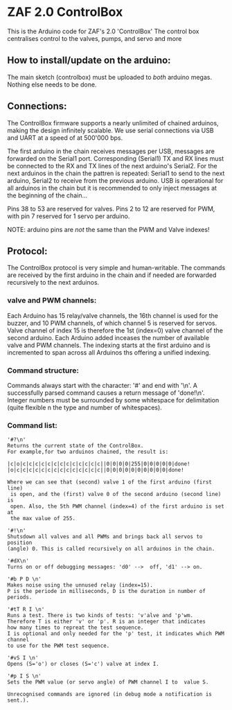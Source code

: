 # ZAF 2.0 ControlBox

This is the Arduino code for ZAF's 2.0 'ControlBox'
The control box centralises control to the valves, pumps, 
and servo and more

## How to install/update on the arduino:

The main sketch (controlbox) must be uploaded to _both_ arduino megas.
Nothing else needs to be done.

## Connections:

The ControlBox firmware supports a nearly unlimited of chained arduinos, 
making the design infinitely scalable. We use serial connections via USB 
and UART at a speed of at 500'000 bps.

The first arduino in the chain receives messages per USB, messages are forwarded 
on the Serial1 port. Corresponding (Serial1) TX and RX lines must be connected 
to the RX and TX lines of the next arduino's Serial2. For the next arduinos in 
the chain the pattren is repeated: Serial1 to send to the next arduino, 
Serial2 to receive from the previous arduino. USB is operational for all arduinos 
in the chain but it is recommended to only inject messages at the beginning of 
the chain...    

Pins 38 to 53 are reserved for valves. Pins 2 to 12 are reserved for PWM,
with pin 7 reserved for 1 servo per arduino. 

NOTE: arduino pins are _not_ the same than the PWM and Valve indexes!

## Protocol:

The ControlBox protocol is very simple and human-writable. 
The commands are received by the first arduino in the chain 
and if needed are forwarded recursively to the next arduinos.

### valve and PWM channels:

Each Arduino has 15 relay/valve channels, the 16th channel is 
used for the buzzer, and 10 PWM channels, of which channel 5 is 
reserved for servos. Valve channel of index 15 is therefore the 1st
(index=0) valve channel of the second arduino. Each Arduino added
inceases the number of available valve and PWM channels. The 
indexing starts at the first arduino and is incremented to span
across all Arduinos ths offering a unified indexing.    

### Command structure:

Commands always start with the character: '#' and end with '\n'.
A successfully parsed command causes a return message of 'done!\n'.
Integer numbers must be surrounded by some whitespace for delimitation 
(quite flexible n the type and number of whitespaces).

### Command list:

    '#?\n'
    Returns the current state of the ControlBox. 
    For example,for two arduinos chained, the result is:
    
    |c|o|c|c|c|c|c|c|c|c|c|c|c|c|c||0|0|0|0|255|0|0|0|0|0|done!
    |o|c|c|c|c|c|c|c|c|c|c|c|c|c|c||0|0|0|0|0|0|0|0|0|0|done!
    
    Where we can see that (second) valve 1 of the first arduino (first line)
     is open, and the (first) valve 0 of the second arduino (second line) is
     open. Also, the 5th PWM channel (index=4) of the first arduino is set at 
     the max value of 255. 
     
    '#!\n' 
    Shutsdown all valves and all PWMs and brings back all servos to position 
    (angle) 0. This is called recursively on all arduinos in the chain.
    
    '#dX\n' 
    Turns on or off debugging messages: 'd0' -->  off, 'd1' --> on.
    
    '#b P D \n' 
    Makes noise using the unnused relay (index=15).
    P is the periode in milliseconds, D is the duration in number of periods.
    
    '#tT R I \n'
    Runs a test. There is two kinds of tests: 'v'alve and 'p'wm.
    Therefore T is either 'v' or 'p'. R is an integer that indicates 
    how many times to repreat the test sequence.
    I is optional and only needed for the 'p' test, it indicates which PWM channel 
    to use for the PWM test sequence.
     
    '#vS I \n' 
    Opens (S='o') or closes (S='c') valve at index I. 
    
    '#p I S \n' 
    Sets the PWM value (or servo angle) of PWM channel I to  value S.
     
    Unrecognised commands are ignored (in debug mode a notification is sent.).
    
     
    
       





